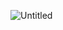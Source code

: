 ![Untitled](https://prod-files-secure.s3.us-west-2.amazonaws.com/939ce19d-66ea-446c-87fc-d3eb89fc1b28/93d822be-f3d1-4566-8212-78b0094f3bb5/Untitled.png)
